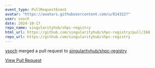```yaml
---
event_type: PullRequestEvent
avatar: "https://avatars.githubusercontent.com/u/814322?"
user: vsoch
date: 2024-10-17
repo_name: singularityhub/shpc-registry
html_url: https://github.com/singularityhub/shpc-registry/pull/268
repo_url: https://github.com/singularityhub/shpc-registry
---
```


<a href='https://github.com/vsoch' target='_blank'>vsoch</a> merged a pull request to <a href='https://github.com/singularityhub/shpc-registry' target='_blank'>singularityhub/shpc-registry</a>

<a href='https://github.com/singularityhub/shpc-registry/pull/268' target='_blank'>View Pull Request</a>